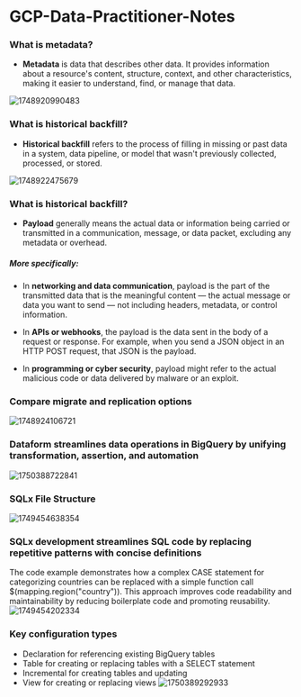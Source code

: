 # GCP-Data-Practitioner-Notes

### What is metadata?
- **Metadata** is data that describes other data. It provides information about a resource's content, structure, context, and other characteristics, making it easier to understand, find, or manage that data.

![1748920990483](https://github.com/user-attachments/assets/1afb67b2-6b04-4359-a379-75e4d9ab5a64)


### What is historical backfill?
- **Historical backfill** refers to the process of filling in missing or past data in a system, data pipeline, or model that wasn't previously collected, processed, or stored.

![1748922475679](https://github.com/user-attachments/assets/02034f2a-663e-42b8-a341-aa12c3e15d91)

### What is historical backfill?
- **Payload** generally means the actual data or information being carried or transmitted in a communication, message, or data packet, excluding any metadata or overhead.

##### More specifically:
- In **networking and data communication**, payload is the part of the transmitted data that is the meaningful content — the actual message or data you want to send — not including headers, metadata, or control information.

- In **APIs or webhooks**, the payload is the data sent in the body of a request or response. For example, when you send a JSON object in an HTTP POST request, that JSON is the payload.

- In **programming or cyber security**, payload might refer to the actual malicious code or data delivered by malware or an exploit.


### Compare migrate and replication options
![1748924106721](https://github.com/user-attachments/assets/5ab2ed7f-3278-44f9-b2b7-88672859cc68)


### Dataform streamlines data operations in BigQuery by unifying transformation, assertion, and automation
![1750388722841](https://github.com/user-attachments/assets/daf1c0e7-6317-4437-b4de-bff37ab3bf38)



### SQLx File Structure
![1749454638354](https://github.com/user-attachments/assets/eb575152-e4d8-4a57-8c9f-3a4a16b1ca3d)


### SQLx development streamlines SQL code by replacing repetitive patterns with concise definitions
The code example demonstrates how a complex CASE statement for categorizing countries can be replaced with a simple function call $(mapping.region("country")). This approach improves code readability and maintainability by reducing boilerplate code and promoting reusability.
![1749454202334](https://github.com/user-attachments/assets/21c9d8eb-537d-4e28-a84b-debc8200816a)

### Key configuration types
- Declaration for referencing existing BigQuery tables
- Table for creating or replacing tables with a SELECT statement
- Incremental for creating tables and updating
- View for creating or replacing views
![1750389292933](https://github.com/user-attachments/assets/1530244d-75fa-47e1-a625-7c1f65801181)








